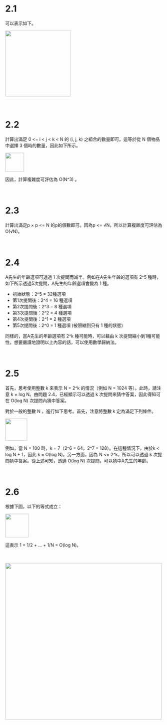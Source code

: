 # 2.1

可以表示如下。

<img src=https://github.com/drken1215/book_algorithm_solution/blob/master/fig/sol2-1.png height=210mm>



　

# 2.2

計算出滿足 0 <= i < j < k < N 的 (i, j, k) 之組合的數量即可。這等於從 N 個物品中選擇 3 個時的數量，因此如下所示。

<img src=https://github.com/drken1215/book_algorithm_solution/blob/master/fig/sol2-2.png height=60mm>

因此，計算複雜度可評估為 O(N^3) 。



　

# 2.3

計算出滿足p × p <= N 的p的個數即可。因為p <= √N，所以計算複雜度可評估為O(√N)。



　

# 2.4

A先生的年齡選項可透過 1 次提問而減半。例如在A先生年齡的選項有 2^5 種時，如下所示透過5次提問，A先生的年齡選項會變為 1 種。



- 初始狀態：2^5 = 32種選項
- 第1次提問後：2^4 = 16 種選項
- 第2次提問後：2^3 = 8 種選項
- 第3次提問後：2^2 = 4 種選項
- 第4次提問後：2^1 = 2 種選項
- 第5次提問後：2^0 = 1 種選項 (被限縮到只有 1 種的狀態)



同樣的，當A先生的年齡選項有 2^k 種可能時，可以藉由 k 次提問縮小到1種可能性。想要嚴謹地證明以上內容的話，可以使用數學歸納法。


　

# 2.5

首先，思考使用整數 k 來表示 N = 2^k 的情況（例如 N = 1024 等）。此時，請注意 k = log N。由問題 2.4，已經顯示可以透過 k 次提問來猜中答案，因此得知可在 O(log N) 次提問內猜中答案。

對於一般的整數 N ，進行如下思考。首先，注意將整數 k 定為滿足下列條件。

<img src=https://github.com/drken1215/book_algorithm_solution/blob/master/fig/sol2-5-1.png height=70mm>

例如，當 N = 100 時，k = 7（2^6 = 64，2^7 = 128）。在這種情況下，由於k < log N + 1，因此 k = O(log N)。另一方面，因為 N <= 2^k，所以可以透過 k 次提問猜中答案。從上述可知，透過 O(log N) 次提問，可以猜中A先生的年齡。



　

# 2.6

根據下圖，以下的等式成立：

<img src=https://github.com/drken1215/book_algorithm_solution/blob/master/fig/sol2-6-2.png height=75mm>

這表示 1 + 1/2 + … + 1/N = O(log N)。


　

<img src=https://github.com/drken1215/book_algorithm_solution/blob/master/fig/sol2-6-1.png width=500mm>

　

